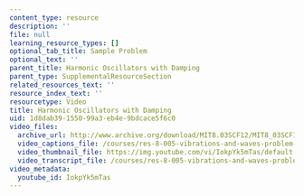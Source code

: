 ```yaml
---
content_type: resource
description: ''
file: null
learning_resource_types: []
optional_tab_title: Sample Problem
optional_text: ''
parent_title: Harmonic Oscillators with Damping
parent_type: SupplementalResourceSection
related_resources_text: ''
resource_index_text: ''
resourcetype: Video
title: Harmonic Oscillators with Damping
uid: 1d8dab39-1550-99a3-eb4e-9bdcace5f6c0
video_files:
  archive_url: http://www.archive.org/download/MIT8.03SCF12/MIT8_03SCF12_ses02_300k.mp4
  video_captions_file: /courses/res-8-005-vibrations-and-waves-problem-solving-fall-2012/1d4c71d16add5fc6810e8766b1277d1c_IokpYk5mTas.vtt
  video_thumbnail_file: https://img.youtube.com/vi/IokpYk5mTas/default.jpg
  video_transcript_file: /courses/res-8-005-vibrations-and-waves-problem-solving-fall-2012/ef788ac02ad93f72025f12c4390ed28d_IokpYk5mTas.pdf
video_metadata:
  youtube_id: IokpYk5mTas
---
```

